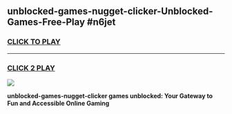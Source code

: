 
## unblocked-games-nugget-clicker-Unblocked-Games-Free-Play #n6jet
<h3>
<a href="https://us.freeplayer.one?title=unblocked-games-nugget-clicker&ref=9M">CLICK TO PLAY</a></h3>
<hr>

<h3>
<a href="https://us.freeplayer.one?title=unblocked-games-nugget-clicker&ref=9M">CLICK 2 PLAY</a>
  
</h3>

<a href="https://us.freeplayer.one?title=unblocked-games-nugget-clicker&ref=9M"><img src="https://clearcache.store/games.png"></a>


**unblocked-games-nugget-clicker games unblocked: Your Gateway to Fun and Accessible Online Gaming**
